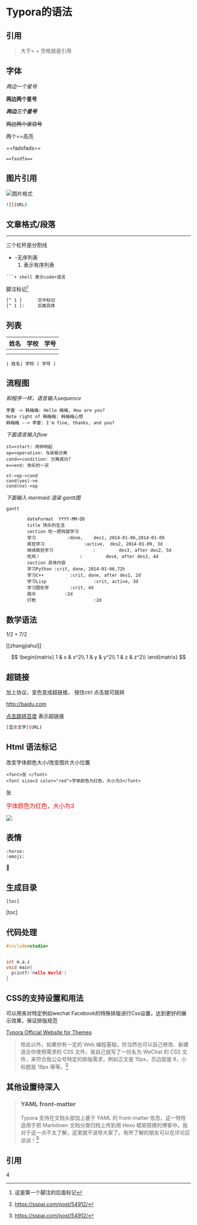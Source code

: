 # Typora的语法



## 引用

> 大于> + 空格就是引用









## 字体

*两边一个星号*

**两边两个星号**

***两边三个星号***

~~两边两个波浪号~~

两个==高亮

==fadsfads==

```shell	
==fasdfa==
```



## 图片引用

![图片格式](fafda)



```bash
![](URL)
```








## 文章格式/段落







---

三个杠杆是分割线



- -无序列表
  1. 表示有序列表





```english
​```+ shell 表示code+语言
```



脚注标记[^ 1 ]





```bash
[^ 1 ]		文中标记
[^ 1 ]: 	后面具体
```





## 列表



| 姓名 | 学校 | 学号 |
| :--: | ---- | ---- |
|      |      |      |
|      |      |      |



```shell
| 姓名| 学校 | 学号 |

```



## 流程图

*和程序一样，语言输入sequence*





```sequence
李雷 -> 韩梅梅: Hello 梅梅, How are you? 
Note right of 韩梅梅: 韩梅梅心想 
韩梅梅 --> 李雷: I'm fine, thanks, and you?
```



*下面语言输入flow*

```flow
st=>start: 闹钟响起
op=>operation: 与床板分离
cond=>condition: 分离成功?
e=>end: 快乐的一天

st->op->cond
cond(yes)->e
cond(no)->op
```



*下面输入 mermaid 渲染 gantt图* 



```mermaid
gantt

        dateFormat  YYYY-MM-DD
        title 快乐的生活
        section 吃一把鸡就学习
        学习            :done,    des1, 2014-01-06,2014-01-09
        疯狂学习               :active,  des2, 2014-01-09, 3d
        继续疯狂学习               :         des3, after des2, 5d
        吃鸡！               :         des4, after des3, 4d
        section 具体内容
        学习Python :crit, done, 2014-01-06,72h
        学习C++          :crit, done, after des1, 2d
        学习Lisp        			:crit, active, 3d
        学习图形学        :crit, 4d
        跳伞           :2d
        打枪                      :2d
```







## 数学语法





$1/2+7/2$





[^ 3 ]:fas



[[zhangjiahui]]


$$ 	\begin{matrix} 1 & x & x^2\\ 1 & y & y^2\\ 1 & z & z^2\\ \end{matrix} $$



## 超链接 



加上协议，变色变成超链接， 按住ctrl 点击就可跳转



http://baidu.com

[点击跳转百度](baidu.com) 表示超链接



```bash
[显示文字](URL)
```





## Html 语法标记 



改变字体颜色大小/改变图片大小位置



```shell
<font>张 </font>
<font size=3 color="red">字体颜色为红色，大小为3</font>
```



<font>张 </font>

<font size=3 color="red">字体颜色为红色，大小为3</font>







![](https://cdn.sspai.com/2019/05/24/89bba4dfdfb49b8d3c129ce1157a54b1.png?imageView2/2/w/1120/q/90/interlace/1/ignore-error/1)



## 表情



```shell
:horse:
:emoji:

```



:horse:





## 生成目录



```shell
[toc]
```



[toc]

## 代码处理



```c
#include<studio>


int m,a,z 
void main{
  printf('Hello World')
}

```







## CSS的支持设置和用法



可以用来对特定例如wechat Facebook的特殊排版进行Css设置，达到更好的展示效果，保证排版规范

[Typora Official Website for Themes](https://theme.typora.io)



> 除此以外，如果你有一定的 Web 编程基础，你当然也可以自己修改、新建适合你使用需求的 CSS 文件。我自己就写了一份名为 WeChat 的 CSS 文件，来符合我公众号特定的排版需求，例如正文是 15px，页边距是 8，小标题是 18px 等等。[^ 2 ]





## 其他设置待深入



> ### YAML front-matter
>
> Typora 支持在文档头部加上基于 YAML 的 front-matter 信息，这一特性适用于把 Markdown 文档分类归档上传到用 Hexo 框架搭建的博客中。我对于这一点不太了解，这里就不误导大家了。有所了解的朋友可以在评论区谈谈！[^ 2 ]
>
> 









## 引用

[^ 1 ]: 这是第一个脚注的后面标记
[^ 2 ]: https://sspai.com/post/54912/





4

